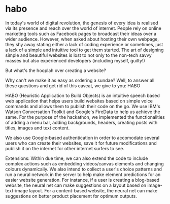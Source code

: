 # habo
In today's world of digital revolution, the genesis of every idea is realised via its presence and reach over the world of internet. People rely on online marketing tools such as Facebook pages to broadcast their ideas over a wider audience. However, when asked about hosting their own webpage, they shy away stating either a lack of coding experience or sometimes, just a lack of a simple and intuitive tool to get them started. The art of designing simple and beautiful websites is lost to not only to the non-tech savvy masses but also experienced developers (including myself, guilty!) 

But what's the hooplah over creating a website? 

Why can't we make it as easy as ordering a sundae? Well, to answer all these questions and get rid of this caveat, we give to you: HABO

HABO (Heuristic Application to Build Objects) is an intuitive speech based web application that helps users build websites based on simple voice commands and allows them to publish their code on the go. We use IBM's Watson Conversation Toolkit and Google's FireData to help us achieve the same. For the purpose of the hackathon,  we implemented the functionalities of adding a menu bar, adding backgrounds, headers, creating posts with titles, images and text content. 

We also use Google-based authentication in order to accomodate several users who can create their websites, save it for future modifications and publish it on the internet for other internet surfers to see.

Extensions:
Within due time, we can also extend the code to include complex actions such as embedding videos/canvas elements and changing colours dynamically. We also intend to collect a user's choice patterns and run a neural network in the server to help make element predictions for an easier website generation. For instance, if a user is creating a blog-based website, the neural net can make suggestions on a layout based on image-text-image layout. For a content-based website, the neural net can make suggestions on better product placement for optimum outputs.
